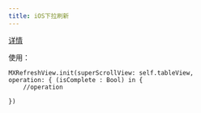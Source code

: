 ```yaml
---
title: iOS下拉刷新
---
```


[详情](http://www.jianshu.com/p/f3c466d3cb60)

使用：

```
MXRefreshView.init(superScrollView: self.tableView, 
operation: { (isComplete : Bool) in {
	//operation
	
})
```